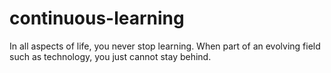 # continuous-learning
In all aspects of life, you never stop learning. When part of an evolving field such as technology, you just cannot stay behind.
